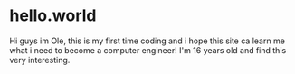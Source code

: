 # hello.world

Hi guys im Ole, this is my first time coding and i hope this site ca learn me what i need to become a computer engineer!
I'm 16 years old and find this very interesting.
